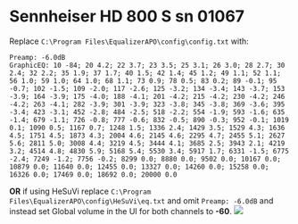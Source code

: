 # Sennheiser HD 800 S sn 01067
Replace `C:\Program Files\EqualizerAPO\config\config.txt` with:
```
Preamp: -6.0dB
GraphicEQ: 10 -84; 20 4.2; 22 3.7; 23 3.5; 25 3.1; 26 3.0; 28 2.7; 30 2.4; 32 2.2; 35 1.9; 37 1.7; 40 1.5; 42 1.4; 45 1.2; 49 1.1; 52 1.1; 56 1.0; 59 1.0; 64 1.0; 68 1.1; 73 0.9; 78 0.5; 83 0.2; 89 -0.1; 95 -0.7; 102 -1.5; 109 -2.0; 117 -2.6; 125 -3.2; 134 -3.4; 143 -3.7; 153 -3.9; 164 -3.9; 175 -4.0; 188 -4.1; 201 -4.2; 215 -4.2; 230 -4.2; 246 -4.2; 263 -4.1; 282 -3.9; 301 -3.9; 323 -3.8; 345 -3.8; 369 -3.6; 395 -3.4; 423 -3.1; 452 -2.8; 484 -2.5; 518 -2.2; 554 -1.9; 593 -1.6; 635 -1.4; 679 -1.1; 726 -0.8; 777 -0.6; 832 -0.5; 890 -0.3; 952 -0.1; 1019 0.1; 1090 0.5; 1167 0.7; 1248 1.5; 1336 2.4; 1429 3.5; 1529 4.3; 1636 4.5; 1751 4.5; 1873 4.3; 2004 4.6; 2145 4.6; 2295 4.7; 2455 5.1; 2627 5.6; 2811 5.0; 3008 4.4; 3219 4.5; 3444 4.1; 3685 2.5; 3943 2.1; 4219 3.2; 4514 4.8; 4830 5.9; 5168 5.4; 5530 3.4; 5917 1.7; 6331 -1.5; 6775 -2.4; 7249 -1.2; 7756 -0.2; 8299 0.0; 8880 0.0; 9502 0.0; 10167 0.0; 10879 0.0; 11640 0.0; 12455 0.0; 13327 0.0; 14260 0.0; 15258 0.0; 16326 0.0; 17469 0.0; 18692 0.0; 20000 0.0
```
**OR** if using HeSuVi replace `C:\Program Files\EqualizerAPO\config\HeSuVi\eq.txt` and omit `Preamp: -6.0dB` and instead set Global volume in the UI for both channels to **-60**.
![](https://raw.githubusercontent.com/jaakkopasanen/AutoEq/master/results/Headphone.com/innerfidelity/onear/Sennheiser%20HD%20800%20S%20sn%2001067/Sennheiser%20HD%20800%20S%20sn%2001067.png)